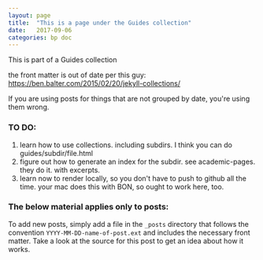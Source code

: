 ```yaml
---
layout: page
title:  "This is a page under the Guides collection"
date:   2017-09-06
categories: bp doc
---
```

This is part of a Guides collection 

the front matter is out of date 
per this guy: https://ben.balter.com/2015/02/20/jekyll-collections/ 

If you are using posts for things that are not grouped by date, you're using them wrong.

### TO DO: 
1. learn how to use collections. including subdirs. I think you can do guides/subdir/file.html
1. figure out how to generate an index for the subdir. see academic-pages. they do it. with excerpts.
1. learn now to render locally, so you don't have to push to github all the time. your mac does this with BON, so ought to work here, too.  


### The below material applies only to posts:
To add new posts, simply add a file in the `_posts` directory that follows the convention `YYYY-MM-DD-name-of-post.ext` and includes the necessary front matter. Take a look at the source for this post to get an idea about how it works.

